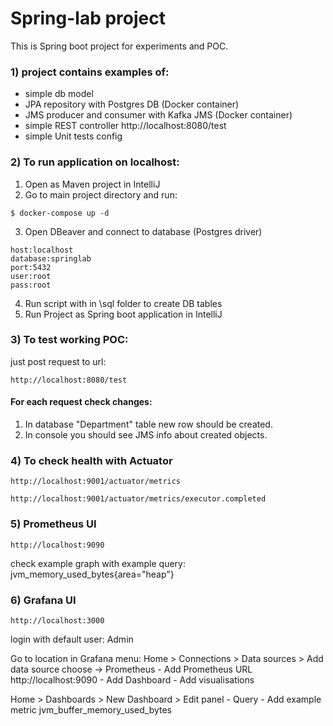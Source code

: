 # Spring-lab project
This is Spring boot project for experiments and POC.

### 1) project contains examples of:
- simple db model
- JPA repository with Postgres DB (Docker container)
- JMS producer and consumer with Kafka JMS (Docker container)
- simple REST controller http://localhost:8080/test
- simple Unit tests config

### 2) To run application on localhost:
1. Open as Maven project in IntelliJ
2. Go to main project directory and run:
```
$ docker-compose up -d
```
3. Open DBeaver and connect to database (Postgres driver)
```
host:localhost
database:springlab
port:5432
user:root
pass:root
```

4. Run script with in \sql folder to create DB tables
5. Run Project as Spring boot application in IntelliJ

### 3) To test working POC:
just post request to url:
```
http://localhost:8080/test
```
#### For each request check changes:
1. In database "Department" table new row should be created.
2. In console you should see JMS info about created objects.

### 4) To check health with Actuator
```
http://localhost:9001/actuator/metrics

http://localhost:9001/actuator/metrics/executor.completed
```

### 5) Prometheus UI
```
http://localhost:9090
```
check example graph with example query:
jvm_memory_used_bytes{area="heap"}

### 6) Grafana UI
```
http://localhost:3000
```
login with default user: Admin

Go to location in Grafana menu: 
Home > Connections > Data sources > Add data source
choose -> Prometheus
    - Add Prometheus URL http://localhost:9090
    - Add Dashboard
    - Add visualisations

Home > Dashboards > New Dashboard > Edit panel
    - Query
    - Add example metric jvm_buffer_memory_used_bytes
